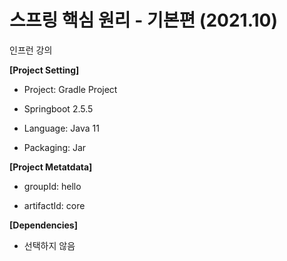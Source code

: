 # 스프링 핵심 원리 - 기본편 (2021.10)

인프런 강의

**[Project Setting]**

- Project: Gradle Project

- Springboot 2.5.5

- Language: Java 11

- Packaging: Jar

**[Project Metatdata]**

- groupId: hello

- artifactId: core

**[Dependencies]**

- 선택하지 않음

